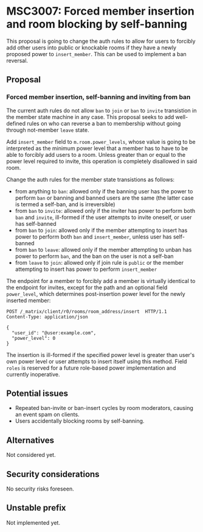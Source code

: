 # MSC3007: Forced member insertion and room blocking by self-banning

This proposal is going to change the auth rules to allow for users to forcibly add other users into
public or knockable rooms if they have a newly proposed power to `insert_member`. This can be used to
implement a ban reversal.

## Proposal

### Forced member insertion, self-banning and inviting from ban

The current auth rules do not allow `ban` to `join` or `ban` to `invite` transistion in the member
state machine in any case. This proposal seeks to add well-defined rules on who can reverse a ban to
membership without going through not-member `leave` state.

Add `insert_member` field to `m.room.power_levels`, whose value is going to be interpreted as
the minimum power level that a member has to have to be able to forcibly add users to a room.
Unless greater than or equal to the power level required to invite, this operation is completely
disallowed in said room.

Change the auth rules for the member state transistions as follows:
* from anything to `ban`: allowed only if the banning user has the power to perform `ban` or banning
and banned users are the same (the latter case is termed a self-ban, and is irreversible)
* from `ban` to `invite`: allowed only if the inviter has power to perform both `ban` and `invite`,
ill-formed if the user attempts to invite oneself, or user has self-banned
* from `ban` to `join`: allowed only if the member attempting to insert has power to perform
both `ban` and `insert_member`, unless user has self-banned
* from `ban` to `leave`: allowed only if the member attempting to unban has power to perform `ban`,
and the ban on the user is not a self-ban
* from `leave` to `join`: allowed only if join rule is `public` or the member attempting to insert
has power to perform `insert_member`

The endpoint for a member to forcibly add a member is virtually identical to the endpoint for invites,
except for the path and an optional field `power_level`, which determines post-insertion power level
for the newly inserted member:

```
POST /_matrix/client/r0/rooms/room_address/insert  HTTP/1.1
Content-Type: application/json

{
  "user_id": "@user:example.com",
  "power_level": 0 
}
```
The insertion is ill-formed if the specified power level is greater than user's own power level or
user attempts to insert itself using this method. Field `roles` is reserved for a future role-based
power implementation and currently inoperative.

## Potential issues

* Repeated ban-invite or ban-insert cycles by room moderators, causing an event spam on clients.
* Users accidentally blocking rooms by self-banning.

## Alternatives

Not considered yet.

## Security considerations

No security risks foreseen.

## Unstable prefix

Not implemented yet.
